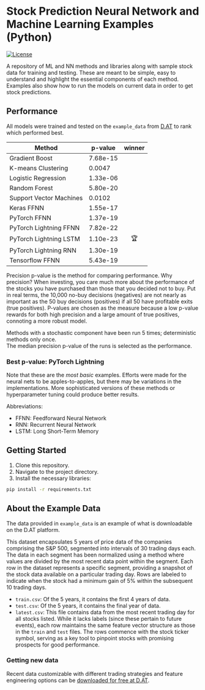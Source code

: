 # Stock Prediction Neural Network and Machine Learning Examples (Python)

[![License](https://img.shields.io/badge/License-Apache_2.0-blue.svg)](https://opensource.org/licenses/Apache-2.0)

A repository of ML and NN methods and libraries along with sample stock data for training and testing.
These are meant to be simple, easy to understand and highlight the essential components of each method.
Examples also show how to run the models on current data in order to get stock predictions.


## Performance
All models were trained and tested on the `example_data` from [D.AT](https://d.at/ref/github-python-examples) 
to rank which performed best.

| Method                  | p-value  | winner |
|-------------------------|----------|:------:|
| Gradient Boost          | 7.68e-15 |        |
| K-means Clustering      | 0.0047   |        |
| Logistic Regression     | 1.33e-06 |        |
| Random Forest           | 5.80e-20 |        |
| Support Vector Machines | 0.0102   |        |
| Keras FFNN              | 1.55e-17 |        |
| PyTorch FFNN            | 1.37e-19 |        |
| PyTorch Lightning FFNN  | 7.82e-22 |        |
| PyTorch Lightning LSTM  | 1.10e-23 |   🏆   |
| PyTorch Lightning RNN   | 1.30e-19 |        |
| Tensorflow FFNN         | 5.43e-19 |        |


Precision p-value is the method for comparing performance.  Why precision?
When investing, you care much more about the performance of the stocks you have purchased
than those that you decided not to buy. Put in real terms, the 10,000 no-buy decisions (negatives)
are not nearly as important as the 50 buy decisions (positives) if all 50 have profitable exits (true positives).
P-values are chosen as the measure because a low p-value rewards for both high precision and a large
amount of true positives, connoting a more robust model.

Methods with a stochastic component have been run 5 times; deterministic methods only once.  
The median precision p-value of the runs is selected as the performance.

### Best p-value:  PyTorch Lightning
Note that these are the *most basic* examples. Efforts were made for the neural nets to be apples-to-apples,
but there may be variations in the implementations. 
More sophisticated versions of these methods or hyperparameter tuning could produce better results.

Abbreviations:
* FFNN: Feedforward Neural Network
* RNN: Recurrent Neural Network
* LSTM: Long Short-Term Memory

## Getting Started
1. Clone this repository.
2. Navigate to the project directory.
3. Install the necessary libraries:

```bash
pip install -r requirements.txt
```

## About the Example Data
The data provided in `example_data` is an example of what is downloadable on the D.AT platform.

This dataset encapsulates 5 years of price data of the companies comprising the S&P 500, 
segmented into intervals of 30 trading days each. The data in each segment 
has been normalized using a method where values are divided by the most 
recent data point within the segment. Each row in the dataset represents a 
specific segment, providing a snapshot of the stock data available on a 
particular trading day. Rows are labeled to indicate when the 
stock had a minimum gain of 5% within the subsequent 10 trading days.

* `train.csv`: Of the 5 years, it contains the first 4 years of data.
* `test.csv`: Of the 5 years, it contains the final year of data.
* `latest.csv`: This file contains data from the most recent trading 
day for all stocks listed. While it lacks labels (since these pertain to future events), 
each row maintains the same feature vector structure as those in the `train` and `test` 
files. The rows commence with the stock ticker symbol, serving as a key tool to pinpoint 
stocks with promising prospects for good performance. 

### Getting new data
Recent data customizable with different trading strategies and feature engineering options can be [downloaded for free
at D.AT](https://d.at/ref/github-python-examples).


